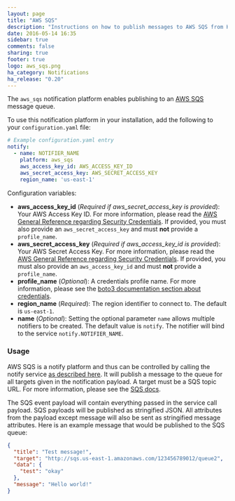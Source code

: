 ```yaml
---
layout: page
title: "AWS SQS"
description: "Instructions on how to publish messages to AWS SQS from Home Assistant."
date: 2016-05-14 16:35
sidebar: true
comments: false
sharing: true
footer: true
logo: aws_sqs.png
ha_category: Notifications
ha_release: "0.20"
---
```


The `aws_sqs` notification platform enables publishing to an [AWS SQS](https://aws.amazon.com/sqs/) message queue.

To use this notification platform in your installation, add the following to your `configuration.yaml` file:

```yaml
# Example configuration.yaml entry
notify:
  - name: NOTIFIER_NAME
    platform: aws_sqs
    aws_access_key_id: AWS_ACCESS_KEY_ID
    aws_secret_access_key: AWS_SECRET_ACCESS_KEY
    region_name: 'us-east-1'
```

Configuration variables:

- **aws_access_key_id** (*Required if aws_secret_access_key is provided*): Your AWS Access Key ID. For more information, please read the [AWS General Reference regarding Security Credentials](http://docs.aws.amazon.com/general/latest/gr/aws-security-credentials.html). If provided, you must also provide an `aws_secret_access_key` and must **not** provide a `profile_name`.
- **aws_secret_access_key** (*Required if aws_access_key_id is provided*): Your AWS Secret Access Key. For more information, please read the [AWS General Reference regarding Security Credentials](http://docs.aws.amazon.com/general/latest/gr/aws-security-credentials.html). If provided, you must also provide an `aws_access_key_id` and must **not** provide a `profile_name`.
- **profile_name** (*Optional*): A credentials profile name. For more information, please see the [boto3 documentation section about credentials](http://boto3.readthedocs.io/en/latest/guide/configuration.html#shared-credentials-file).
- **region_name** (*Required*): The region identifier to connect to. The default is `us-east-1`.
- **name** (*Optional*): Setting the optional parameter `name` allows multiple notifiers to be created. The default value is `notify`. The notifier will bind to the service `notify.NOTIFIER_NAME`.

### Usage

AWS SQS is a notify platform and thus can be controlled by calling the notify service [as described here](/components/notify/). It will publish a message to the queue for all targets given in the notification payload. A target must be a SQS topic URL. For more information, please see the [SQS docs](http://docs.aws.amazon.com/AWSSimpleQueueService/latest/SQSDeveloperGuide/ImportantIdentifiers.html).

The SQS event payload will contain everything passed in the service call payload. SQS payloads will be published as stringified JSON. All attributes from the payload except message will also be sent as stringified message attributes. Here is an example message that would be published to the SQS queue:

```json
{
  "title": "Test message!",
  "target": "http://sqs.us-east-1.amazonaws.com/123456789012/queue2",
  "data": {
    "test": "okay"
  },
  "message": "Hello world!"
}
```
